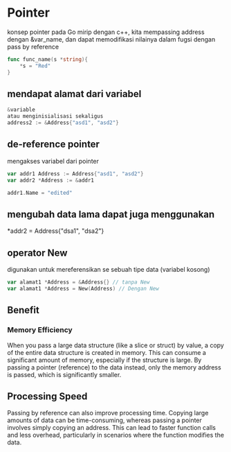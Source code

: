 # Pointer

konsep pointer pada Go mirip dengan c++, kita mempassing address dengan &var_name, dan dapat memodifikasi nilainya dalam fugsi dengan pass by reference

```go
func func_name(s *string){
    *s = "Red"
}
```

## mendapat alamat dari variabel

```go
&variable
atau menginisialisasi sekaligus
address2 := &Address{"asd1", "asd2"}
```

## de-reference pointer

mengakses variabel dari pointer

```go
var addr1 Address := Address{"asd1", "asd2"}
var addr2 *Address := &addr1

addr1.Name = "edited"
```

## mengubah data lama dapat juga menggunakan

*addr2 = Address{"dsa1", "dsa2"}

## operator New

digunakan untuk mereferensikan se sebuah tipe data (variabel kosong)

```go
var alamat1 *Address = &Address{} // tanpa New
var alamat1 *Address = New(Address) // Dengan New
```

## Benefit

### Memory Efficiency

When you pass a large data structure (like a slice or struct) by value, a copy of the entire data structure is created in memory. This can consume a significant amount of memory, especially if the structure is large. By passing a pointer (reference) to the data instead, only the memory address is passed, which is significantly smaller.

## Processing Speed

Passing by reference can also improve processing time. Copying large amounts of data can be time-consuming, whereas passing a pointer involves simply copying an address. This can lead to faster function calls and less overhead, particularly in scenarios where the function modifies the data.